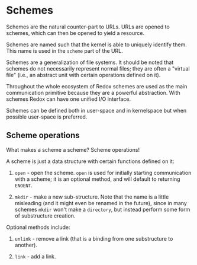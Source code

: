 Schemes
=======

Schemes are the natural counter-part to URLs. URLs are opened to schemes, which can then be opened to yield a resource.

Schemes are named such that the kernel is able to uniquely identify them. This name is used in the `scheme` part of the URL.

Schemes are a generalization of file systems. It should be noted that schemes do not necessarily represent normal files; they are often a "virtual file" (i.e., an abstract unit with certain operations defined on it).

Throughout the whole ecosystem of Redox schemes are used as the main communication primitive because they are a powerful abstraction. With schemes Redox can have one unified I/O interface.

Schemes can be defined both in user-space and in kernelspace but when possible user-space is preferred.

Scheme operations
-----------------

What makes a scheme a scheme? Scheme operations!

A scheme is just a data structure with certain functions defined on it:

1. `open` - open the scheme. `open` is used for initially starting communication with a scheme; it is an optional method, and will default to returning `ENOENT`.

2. `mkdir` - make a new sub-structure. Note that the name is a little misleading (and it might even be renamed in the future), since in many schemes `mkdir` won't make a `directory`, but instead perform some form of substructure creation.

Optional methods include:

1. `unlink` - remove a link (that is a binding from one substructure to another).

2. `link` - add a link.
